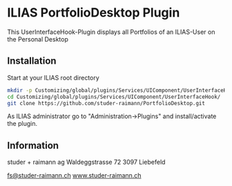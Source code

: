 ILIAS PortfolioDesktop Plugin
======================
This UserInterfaceHook-Plugin displays all Portfolios of an ILIAS-User on the Personal Desktop

Installation
------------
Start at your ILIAS root directory
```bash
mkdir -p Customizing/global/plugins/Services/UIComponent/UserInterfaceHook/
cd Customizing/global/plugins/Services/UIComponent/UserInterfaceHook/
git clone https://github.com/studer-raimann/PortfolioDesktop.git
```
As ILIAS administrator go to "Administration->Plugins" and install/activate the plugin.

Information
-----------
studer + raimann ag
Waldeggstrasse 72
3097 Liebefeld

fs@studer-raimann.ch
www.studer-raimann.ch
